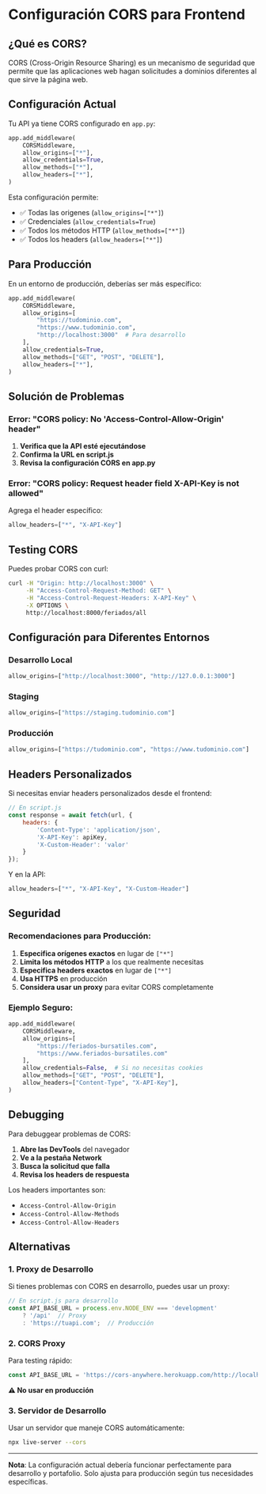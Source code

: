 # Configuración CORS para Frontend

## ¿Qué es CORS?

CORS (Cross-Origin Resource Sharing) es un mecanismo de seguridad que permite que las aplicaciones web hagan solicitudes a dominios diferentes al que sirve la página web.

## Configuración Actual

Tu API ya tiene CORS configurado en `app.py`:

```python
app.add_middleware(
    CORSMiddleware,
    allow_origins=["*"],
    allow_credentials=True,
    allow_methods=["*"],
    allow_headers=["*"],
)
```

Esta configuración permite:
- ✅ Todas las origenes (`allow_origins=["*"]`)
- ✅ Credenciales (`allow_credentials=True`)
- ✅ Todos los métodos HTTP (`allow_methods=["*"]`)
- ✅ Todos los headers (`allow_headers=["*"]`)

## Para Producción

En un entorno de producción, deberías ser más específico:

```python
app.add_middleware(
    CORSMiddleware,
    allow_origins=[
        "https://tudominio.com",
        "https://www.tudominio.com",
        "http://localhost:3000"  # Para desarrollo
    ],
    allow_credentials=True,
    allow_methods=["GET", "POST", "DELETE"],
    allow_headers=["*"],
)
```

## Solución de Problemas

### Error: "CORS policy: No 'Access-Control-Allow-Origin' header"

1. **Verifica que la API esté ejecutándose**
2. **Confirma la URL en script.js**
3. **Revisa la configuración CORS en app.py**

### Error: "CORS policy: Request header field X-API-Key is not allowed"

Agrega el header específico:

```python
allow_headers=["*", "X-API-Key"]
```

## Testing CORS

Puedes probar CORS con curl:

```bash
curl -H "Origin: http://localhost:3000" \
     -H "Access-Control-Request-Method: GET" \
     -H "Access-Control-Request-Headers: X-API-Key" \
     -X OPTIONS \
     http://localhost:8000/feriados/all
```

## Configuración para Diferentes Entornos

### Desarrollo Local
```python
allow_origins=["http://localhost:3000", "http://127.0.0.1:3000"]
```

### Staging
```python
allow_origins=["https://staging.tudominio.com"]
```

### Producción
```python
allow_origins=["https://tudominio.com", "https://www.tudominio.com"]
```

## Headers Personalizados

Si necesitas enviar headers personalizados desde el frontend:

```javascript
// En script.js
const response = await fetch(url, {
    headers: {
        'Content-Type': 'application/json',
        'X-API-Key': apiKey,
        'X-Custom-Header': 'valor'
    }
});
```

Y en la API:

```python
allow_headers=["*", "X-API-Key", "X-Custom-Header"]
```

## Seguridad

### Recomendaciones para Producción:

1. **Especifica orígenes exactos** en lugar de `["*"]`
2. **Limita los métodos HTTP** a los que realmente necesitas
3. **Especifica headers exactos** en lugar de `["*"]`
4. **Usa HTTPS** en producción
5. **Considera usar un proxy** para evitar CORS completamente

### Ejemplo Seguro:

```python
app.add_middleware(
    CORSMiddleware,
    allow_origins=[
        "https://feriados-bursatiles.com",
        "https://www.feriados-bursatiles.com"
    ],
    allow_credentials=False,  # Si no necesitas cookies
    allow_methods=["GET", "POST", "DELETE"],
    allow_headers=["Content-Type", "X-API-Key"],
)
```

## Debugging

Para debuggear problemas de CORS:

1. **Abre las DevTools** del navegador
2. **Ve a la pestaña Network**
3. **Busca la solicitud que falla**
4. **Revisa los headers de respuesta**

Los headers importantes son:
- `Access-Control-Allow-Origin`
- `Access-Control-Allow-Methods`
- `Access-Control-Allow-Headers`

## Alternativas

### 1. Proxy de Desarrollo
Si tienes problemas con CORS en desarrollo, puedes usar un proxy:

```javascript
// En script.js para desarrollo
const API_BASE_URL = process.env.NODE_ENV === 'development' 
    ? '/api'  // Proxy
    : 'https://tuapi.com';  // Producción
```

### 2. CORS Proxy
Para testing rápido:

```javascript
const API_BASE_URL = 'https://cors-anywhere.herokuapp.com/http://localhost:8000';
```

**⚠️ No usar en producción**

### 3. Servidor de Desarrollo
Usar un servidor que maneje CORS automáticamente:

```bash
npx live-server --cors
```

---

**Nota**: La configuración actual debería funcionar perfectamente para desarrollo y portafolio. Solo ajusta para producción según tus necesidades específicas. 